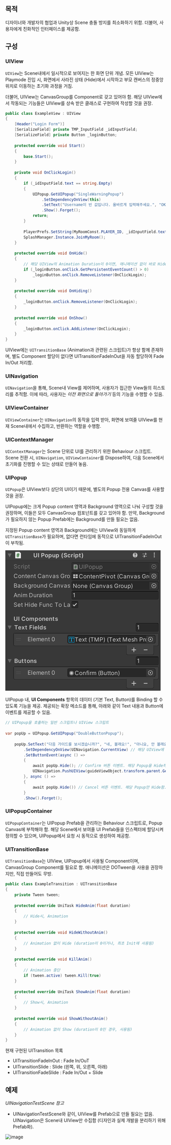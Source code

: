 ## 목적

디자이너와 개발자의 협업과 Unity상 Scene 충돌 방지를 최소화하기 위함. 더불어, 사용자에게 친화적인 인터페이스를 제공함.

## 구성

### UIView

``UIView``는 Scene내에서 일시적으로 보여지는 한 화면 단위 개념. 모든 UIView는 Playmode 진입 시, 화면에서 사라진 상태 (Hide)에서 시작하고 부모 캔버스의 정중앙 위치로 이동하는 초기화 과정을 거침.

더불어, UIView는 CanvasGroup를 Component로 갖고 있어야 함. 해당 UIView에서 작동되는 기능들은 UIView를 상속 받은 클래스로 구현하여 작성할 것을 권장.

```csharp
public class ExampleView : UIView
{
    [Header("Login Form")]
    [SerializeField] private TMP_InputField _idInputField;
    [SerializeField] private Button _loginButton;

    protected override void Start()
    {
        base.Start();
    }

    private void OnClickLogin()
    {
        if (_idInputField.text == string.Empty)
        {
            UIPopup.GetUIPopup("SingleWarningPopup")
                .SetDependencyOnView(this)
                .SetText("Username이 빈 값입니다. 올바르게 입력해주세요.", "OK")
                .Show().Forget();
            return;
        }

        PlayerPrefs.SetString(MyRoomConst.PLAYER_ID, _idInputField.text);
        SplashManager.Instance.JoinMyRoom();
    }

    protected override void OnHide()
    {
        // 해당 UIView의 Animation Duration이 0이면, 애니메이션 없이 바로 Hide가 실행되므로, OnHide에서 이벤트 삭제를 검토한다.
        if (_loginButton.onClick.GetPersistentEventCount() > 0)
            _loginButton.onClick.RemoveListener(OnClickLogin);
    }

    protected override void OnHiding()
    {
        _loginButton.onClick.RemoveListener(OnClickLogin);
    }

    protected override void OnShow()
    {
        _loginButton.onClick.AddListener(OnClickLogin);
    }
}    
```

UIView에는 ``UITransitionBase`` (Animation과 관련된 스크립트)가 항상 함께 존재하며, 별도 Component 할당이 없다면 UITransitionFadeInOut을 자동 할당하여 Fade In/Out 처리함.

### UINavigation

``UINavigation``을 통해, Scene내 View를 제어하며, 사용자가 접근한 View들의 히스토리를 추적함. 이에 따라, 사용자는 *이전 화면으로 돌아가기* 등의 기능을 수행할 수 있음.

### UIViewContainer

``UIViewContainer``는 ``UINavigation``의 동작을 입력 받아, 화면에 보여줄 UIView를 현재 Scene내에서 수집하고, 반환하는 역할을 수행함.

### UIContextManager

``UIContextManager``는 Scene 단위로 UI를 관리하기 위한 Behaviour 스크립트. Scene 전환 시, ``UINavigation``, ``UIViewContainer``를 Dispose하여, 다음 Scene에서 초기화를 진행할 수 있는 상태로 만들어 놓음.

### UIPopup

``UIPopup``은 UIView보다 상단의 UI이기 때문에, 별도의 Popup 전용 Canvas를 사용할 것을 권장. 

UIPopup에는 크게 Popup content 영역과 Background 영역으로 나눠 구성할 것을 권장하며, 이들은 모두 CanvasGroup 컴포넌트를 갖고 있어야 함. 만약, Background가 필요하지 않는 Popup Prefab에는 Background를 만들 필요는 없음.

지정된 Popup content 영역과 Background에는 UIView와 동일하게 ``UITransitionBase``가 필요하며, 없다면 런타임에 동적으로 UITransitionFadeInOut이 부착됨.

![image](./Resources/Images/Readme/uinavigation_00.png)

UIPopup 내, **UI Components** 항목의 데이터 (기본 Text, Button)를 Binding 할
수 있도록 기능을 제공. 제공되는 확장 메소드를 통해, 아래와 같이 Text 내용과 Button에 이벤트를 제공할 수 있음.

```csharp
// UIPopup을 호출하는 일반 스크립트나 UIView 스크립트

var popUp = UIPopup.GetUIPopup("DoubleButtonPopup");

    popUp.SetText("다음 가이드를 보시겠습니까?", "네, 볼래요!", "아니요, 안 볼래요!") // 팝업 내용, Confirm 버튼, Cancel 버튼
        .SetDependencyOnView(UINavigation.CurrentView) // 해당 UIView에 Lifecycle에 따름 (Hide시, Hide됨)
        .SetButtonEvent(async () =>
        {
            await popUp.Hide(); // Confirm 버튼 이벤트. 해당 Popup을 Hide하고, 다음 UIView를 보여줌.
            UINavigation.PushUIView(guideViewObject.transform.parent.GetChild(nextGameObjectIndex).name);
        }, async () => 
        {
            await popUp.Hide()) // Cancel 버튼 이벤트. 해당 Popup만 Hide함.
        }
        .Show().Forget();
```

### UIPopupContainer

``UIPopupContainer``는 UIPopup Prefab을 관리하는 Behaviour 스크립트로, Popup Canvas에 부착해야 함. 해당 Scene에서 보여줄 UI Prefab들을 인스펙터에 할당시켜 정의할 수 있으며, UIPopup에서 요청 시 동적으로 생성하여 제공함.

### UITransitionBase

``UITransitionBase``는 UIView, UIPopup에서 사용될 Component이며, CanvasGroup Component를 필요로 함. 애니메이션은 DOTween을 사용을 권장하지만, 직접 만들어도 무방.

```csharp
public class ExampleTransition : UITransitionBase
{
    private Tween tween;

    protected override UniTask HideAnim(float duration)
    {
        // Hide시, Animation
    }

    protected override void HideWithoutAnim()
    {
        // Animation 없이 Hide (duration이 0이거나, 최초 Init에 사용됨)
    }

    protected override void KillAnim()
    {
        // Animation 중단
        if (tween.active) tween.Kill(true)
    }

    protected override UniTask ShowAnim(float duration)
    {
        // Show시, Animation
    }

    protected override void ShowWithoutAnim()
    {
        // Animation 없이 Show (duration이 0인 경우, 사용됨)
    }
}
```

현재 구현된 UITransition 목록

- UITransitionFadeInOut : Fade In/OuT
- UITransitionSlide : Slide (왼쪽, 위, 오른쪽, 아래)
- UITransitionFadeSlide : Fade In/Out + Slide

## 예제

*UINavigationTestScene 참고*

- UINavigationTestScene와 같이, UIView를 Prefab으로 만들 필요는 없음. UINavigation은 Scene내 UIView만 수집함 (디자인과 실제 개발을 분리하기 위해 Prefab화).

![image](./Resources/Images/Readme/uinavigationExample_00.gif)